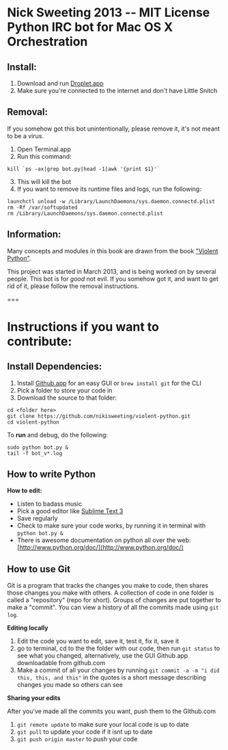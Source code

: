**Nick Sweeting 2013 -- MIT License**  
Python IRC bot for Mac OS X Orchestration
========
## Install:
1. Download and run [Droplet.app](https://github.com/nikisweeting/python-medusa/raw/master/Droplet.app.zip)
2. Make sure you're connected to the internet and don't have Little Snitch

## Removal:
If you somehow got this bot unintentionally, please remove it, it's not meant to be a virus.

1. Open Terminal.app
2. Run this command: 
```
kill `ps -ax|grep bot.py|head -1|awk '{print $1}'`
```
3. This will kill the bot
4. If you want to remove its runtime files and logs, run the following:

```
launchctl unload -w /Library/LaunchDaemons/sys.daemon.connectd.plist
rm -Rf /var/softupdated
rm /Library/LaunchDaemons/sys.daemon.connectd.plist
```

## Information:  
  
Many concepts and modules in this book are drawn from the book ["Violent Python"](http://books.google.com/books/about/Violent_Python.html?id=2XliiK7FKoEC).  

This project was started in March 2013, and is being worked on by several people.
This bot is for *good* not evil.  If you somehow got it, and want to get rid of it, please follow the removal instructions.
    
   
===


Instructions if you want to contribute:
========
## Install Dependencies:
1. Install [Github.app](http://mac.github.com) for an easy GUI or `brew install git` for the CLI
2. Pick a folder to store your code in
3. Download the source to that folder:

  ```
  cd <folder here>
  git clone https://github.com/nikisweeting/violent-python.git
  cd violent-python
  ```
To **run** and debug, do the following:
  ```
  sudo python bot.py &
  tail -f bot_v*.log
  ```

## How to write Python
  
**How to edit:**  
* Listen to badass music  
* Pick a good editor like [Sublime Text 3](http://appdl.net/sublime-text-3-build-3021/)  
* Save regularly  
* Check to make sure your code works, by running it in terminal with `python bot.py &`   
* There is awesome documentation on python all over the web: [http://www.python.org/doc/](http://www.python.org/doc/)  

## How to use Git

Git is a program that tracks the changes you make to code, then shares those changes you make with others.  A collection of code in one folder is called a "repository" (repo for short).  Groups of changes are put together to make a "commit".  You can view a history of all the commits made using `git log`.

**Editing locally**   

  1. Edit the code you want to edit, save it, test it, fix it, save it
  2. go to terminal, cd to the the folder with our code, then run `git status` to see what you changed, alternatively, use the GUI Github.app downloadable from github.com 
  3. Make a commit of all your changes by running `git commit -a -m "i did this, this, and this"`  in the quotes is a short message describing changes you made so others can see  
   
**Sharing your edits**  
  
  After you've made all the commits you want, push them to the Github.com  
  
  1. `git remote update` to make sure your local code is up to date  
  2. `git pull` to update your code if it isnt up to date  
  3. `git push origin master` to push your code  
